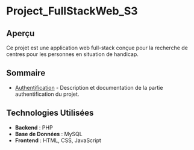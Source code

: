 # Project_FullStackWeb_S3

## Aperçu
Ce projet est une application web full-stack conçue pour la recherche de centres pour les personnes en situation de handicap.

## Sommaire
- [Authentification](authentification/) - Description et documentation de la partie authentification du projet.


## Technologies Utilisées
- **Backend** : PHP
- **Base de Données** : MySQL
- **Frontend** : HTML, CSS, JavaScript
